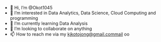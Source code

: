 - 👋 Hi, I’m @Okot1045
- 👀 I’m interested in Data Analytics, Data Science, Cloud Computing and programming
- 🌱 I’m currently learning Data Analysis
- 💞️ I’m looking to collaborate on anything
- 📫 How to reach me via my kjkotojong@gmail.commail oo

<!---
Okot1045/Okot1045 is a ✨ special ✨ repository because its `README.md` (this file) appears on your GitHub profile.
You can click the Preview link to take a look at your changes.
--->
